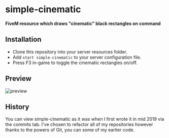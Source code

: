 # simple-cinematic

**FiveM resource which draws "cinematic" black rectangles on command**

## Installation

- Clone this repository into your server resources folder.
- Add ``start simple-cinematic`` to your server configuration file.
- Press F3 in-game to toggle the cinematic rectangles on/off.

## Preview

![preview](https://user-images.githubusercontent.com/46630572/188999022-8f56f64b-2f87-414b-903c-261809c03cb4.gif)

## History

You can view simple-cinematic as it was when I first wrote it in mid 2019 via the commits tab. I've chosen to refactor all of my repositories however thanks to the powers of Git, you can some of my earlier code.